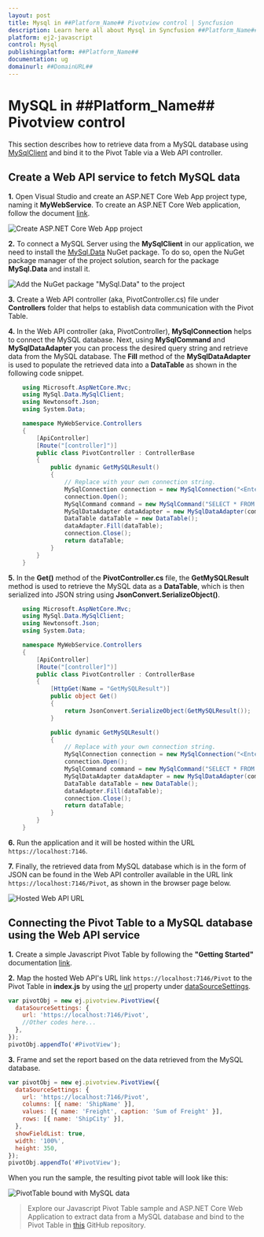 ```yaml
---
layout: post
title: Mysql in ##Platform_Name## Pivotview control | Syncfusion
description: Learn here all about Mysql in Syncfusion ##Platform_Name## Pivotview control of Syncfusion Essential JS 2 and more.
platform: ej2-javascript
control: Mysql 
publishingplatform: ##Platform_Name##
documentation: ug
domainurl: ##DomainURL##
---
```


# MySQL in ##Platform_Name## Pivotview control

This section describes how to retrieve data from a MySQL database using [MySqlClient](https://mysqlclient.readthedocs.io/) and bind it to the Pivot Table via a Web API controller.

## Create a Web API service to fetch MySQL data

**1.** Open Visual Studio and create an ASP.NET Core Web App project type, naming it **MyWebService**. To create an ASP.NET Core Web application, follow the document [link](https://learn.microsoft.com/en-us/visualstudio/get-started/csharp/tutorial-aspnet-core?view=vs-2022).

![Create ASP.NET Core Web App project](../images/azure-asp-core-web-service-create.png)

**2.** To connect a MySQL Server using the **MySqlClient** in our application, we need to install the [MySql.Data](https://www.nuget.org/packages/MySql.Data) NuGet package. To do so, open the NuGet package manager of the project solution, search for the package **MySql.Data** and install it.

![Add the NuGet package "MySql.Data" to the project](../images/mysql-data-nuget-package-install.png)

**3.** Create a Web API controller (aka, PivotController.cs) file under **Controllers** folder that helps to establish data communication with the Pivot Table.

**4.** In the Web API controller (aka, PivotController), **MySqlConnection** helps to connect the MySQL database. Next, using **MySqlCommand** and **MySqlDataAdapter** you can process the desired query string and retrieve data from the MySQL database. The **Fill** method of the **MySqlDataAdapter** is used to populate the retrieved data into a **DataTable** as shown in the following code snippet.

```c#
    using Microsoft.AspNetCore.Mvc;
    using MySql.Data.MySqlClient;
    using Newtonsoft.Json;
    using System.Data;

    namespace MyWebService.Controllers
    {
        [ApiController]
        [Route("[controller]")]
        public class PivotController : ControllerBase
        {
            public dynamic GetMySQLResult()
            {
                // Replace with your own connection string.
                MySqlConnection connection = new MySqlConnection("<Enter your valid connection string here>");
                connection.Open();
                MySqlCommand command = new MySqlCommand("SELECT * FROM orders", connection);
                MySqlDataAdapter dataAdapter = new MySqlDataAdapter(command);
                DataTable dataTable = new DataTable();
                dataAdapter.Fill(dataTable);
                connection.Close();
                return dataTable;
            }
        }
    }

```

**5.** In the **Get()** method of the **PivotController.cs** file, the **GetMySQLResult** method is used to retrieve the MySQL data as a **DataTable**, which is then serialized into JSON string using **JsonConvert.SerializeObject()**.

```c#
    using Microsoft.AspNetCore.Mvc;
    using MySql.Data.MySqlClient;
    using Newtonsoft.Json;
    using System.Data;

    namespace MyWebService.Controllers
    {
        [ApiController]
        [Route("[controller]")]
        public class PivotController : ControllerBase
        {
            [HttpGet(Name = "GetMySQLResult")]
            public object Get()
            {
                return JsonConvert.SerializeObject(GetMySQLResult());
            }

            public dynamic GetMySQLResult()
            {
                // Replace with your own connection string.
                MySqlConnection connection = new MySqlConnection("<Enter your valid connection string here>");
                connection.Open();
                MySqlCommand command = new MySqlCommand("SELECT * FROM orders", connection);
                MySqlDataAdapter dataAdapter = new MySqlDataAdapter(command);
                DataTable dataTable = new DataTable();
                dataAdapter.Fill(dataTable);
                connection.Close();
                return dataTable;
            }
        }
    }

```

**6.** Run the application and it will be hosted within the URL `https://localhost:7146`.

**7.** Finally, the retrieved data from MySQL database which is in the form of JSON can be found in the Web API controller available in the URL link `https://localhost:7146/Pivot`, as shown in the browser page below.

![Hosted Web API URL](../images/mysql-data.png)

## Connecting the Pivot Table to a MySQL database using the Web API service

**1.** Create a simple Javascript Pivot Table by following the **"Getting Started"** documentation [link](../getting-started).

**2.** Map the hosted Web API's URL link `https://localhost:7146/Pivot` to the Pivot Table in **index.js** by using the [url](https://ej2.syncfusion.com/javascript/documentation/api/pivotview/dataSourceSettings/#url) property under [dataSourceSettings](https://ej2.syncfusion.com/javascript/documentation/api/pivotview/dataSourceSettings/).

```Javascript
var pivotObj = new ej.pivotview.PivotView({
  dataSourceSettings: {
    url: 'https://localhost:7146/Pivot',
    //Other codes here...
  },
});
pivotObj.appendTo('#PivotView');

```

**3.** Frame and set the report based on the data retrieved from the MySQL database.

```Javascript
var pivotObj = new ej.pivotview.PivotView({
  dataSourceSettings: {
    url: 'https://localhost:7146/Pivot',
    columns: [{ name: 'ShipName' }],
    values: [{ name: 'Freight', caption: 'Sum of Freight' }],
    rows: [{ name: 'ShipCity' }],
  },
  showFieldList: true,
  width: '100%',
  height: 350,
});
pivotObj.appendTo('#PivotView');
```

When you run the sample, the resulting pivot table will look like this:

![PivotTable bound with MySQL data](../images/pivottable-with-mysql-data.png)

> Explore our Javascript Pivot Table sample and ASP.NET Core Web Application to extract data from a MySQL database and bind to the Pivot Table in [this](https://github.com/SyncfusionExamples/how-to-bind-MySQL-database-to-pivot-table) GitHub repository.